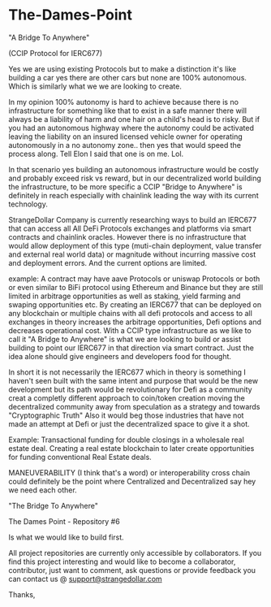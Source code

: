 # The-Dames-Point

"A Bridge To Anywhere"

(CCIP Protocol for IERC677) 

 


Yes we are using existing Protocols but to make a distinction it's like building a car yes there are other cars but none are 100% autonomous. Which is similarly what we we are looking to create. 

In my opinion 100% autonomy is hard to achieve because there is no infrastructure for something like that to exist in a safe manner there will always be a liability of harm and one hair on a child's head is to risky. But if you had an autonomous highway where the autonomy could be activated leaving the liability on an insured licensed vehicle owner for operating autonomously in a no autonomy zone.. then yes that would speed the process along. Tell Elon I said that one is on me. Lol. 

In that scenario yes building an autonomous infrastructure would be costly and probably exceed risk vs reward,  but in our decentralized world building the infrastructure, to be more specific a CCIP "Bridge to Anywhere" is definitely in reach especially with chainlink leading the way with its current technology. 

StrangeDollar Company is currently researching ways to build an IERC677 that can access all All DeFi Protocols exchanges and platforms via smart contracts and chainlink oracles. However there is no infrastructure that would allow deployment of this type (muti-chain deployment, value transfer and external real world data) or magnitude without incurring massive cost and deployment errors. And the current options are limited. 

example: A contract may  have aave Protocols or uniswap Protocols or both or even similar to BiFi protocol using Ethereum  and Binance but they are still limited in arbitrage  opportunities as well as staking, yield farming and swaping opportunities etc. By creating an IERC677 that can be deployed on any blockchain or multiple chains with all defi protocols and  access to all exchanges in theory  increases the arbitrage opportunities, Defi options and decreases operational cost.  With a CCIP type infrastructure as we like to call it "A Bridge to Anywhere" is what we are looking to build or assist building  to  point our IERC677  in that direction via smart contract. Just the idea alone should give engineers and developers food for thought.

In short it is not necessarily the IERC677 which in theory is something I haven't seen built with the same intent and purpose that would be the new development but its path would be revolutionary for Defi as a community creat a completly different approach to coin/token creation moving the decentralized community away from speculation as a strategy and towards "Cryptographic Truth" Also it would beg those industries that have not made an attempt at Defi or just the decentralized space to give it a shot. 

Example: Transactional funding for double closings in a wholesale real estate deal. Creating a real estate blockchain to later create opportunities for funding conventional Real Estate deals. 

MANEUVERABILITY (I think that's a word) or interoperability cross chain could definitely be the point where Centralized and Decentralized say hey we need each other.  

"The Bridge To Anywhere"

The Dames Point - Repository #6

Is what we would like to build first.

All project repositories are currently only accessible by collaborators. 
If you find this project interesting and would like to become a collaborator,
contributor, just want to comment, ask questions or provide feedback you can contact us @ support@strangedollar.com 



Thanks,


